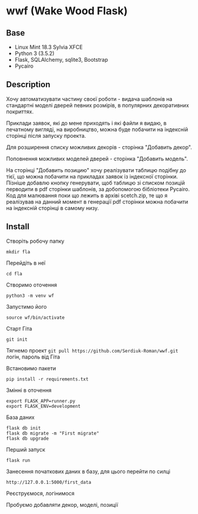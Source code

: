 # wwf (Wake Wood Flask)

## Base

 - Linux Mint 18.3 Sylvia XFCE
 - Python 3 (3.5.2)
 - Flask, SQLAlchemy, sqlite3, Bootstrap
 - Pycairo

 ## Description

Хочу автоматизувати частину своєї роботи - видача шаблонів на стандартні моделі дверей певних розмірів, в популярних декоративних покриттях.

Приклади заявок, які до мене приходять і які файли я видаю, в печатному вигляді, на виробництво, можна буде побачити на індексній сторінці після запуску проекта.

Для розширення списку можливих декорів - сторінка "Добавить декор".

Поповнення можливих моделей дверей - сторінка "Добавить модель".

На сторінці "Добавить позицию" хочу реалізувати таблицю подібну до тієї, що можна побачити на прикладах заявок із індексної сторінки. Пізніше добавлю кнопку генерувати, щоб таблицю зі списком позицій перводити в pdf сторінки шаблонів, за добопомогою бібліотеки Pycairo. Код для малювання поки що лежить в архіві scetch.zip, те що я реалізував на данний момент в генерації pdf сторінки можна побачити на індексній сторінці в самому низу.

## Install

Створіть робочу папку

    mkdir fla

Перейдіть в неї

    cd fla

Створимо оточення

    python3 -m venv wf

Запустимо його

    source wf/bin/activate

Старт Гіта

    git init

Тягнемо проект
`git pull https://github.com/Serdiuk-Roman/wwf.git`
логін, пароль від Гіта

Встановимо пакети

    pip install -r requirements.txt

Змінні в оточення
~~~python3
export FLASK_APP=runner.py
export FLASK_ENV=development
~~~
База даних
~~~python3
flask db init
flask db migrate -m "First migrate"
flask db upgrade
~~~

Перший запуск

    flask run

Занесення початкових даних в базу, для цього перейти по силці

    http://127.0.0.1:5000/first_data

Реєструємося, логінимося

Пробуємо добавляти декор, моделі, позиції

